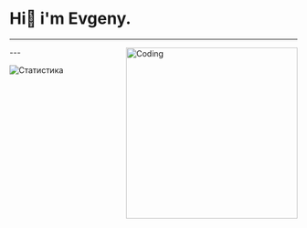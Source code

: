 # Hi👋 i'm Evgeny.  
---
<img align="right" alt="Coding" width="300" src="https://i.pinimg.com/originals/25/ed/7d/25ed7ddeae36fdc5d67a38aaf458fefa.gif">  
---   

![Статистика](https://github-readme-stats.vercel.app/api?username=Mony120&show_icons=true&theme=radical)




